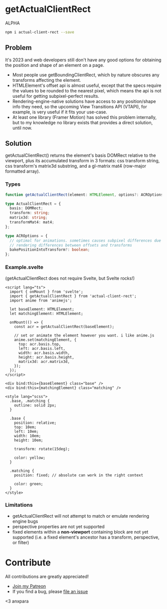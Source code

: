 # getActualClientRect

ALPHA

```bash
npm i actual-client-rect --save
```

## Problem

It's 2023 and web developers still don't have any good options for obtaining the position and shape of an element on a page.

- Most people use getBoundingClientRect, which by nature obscures any transforms affecting the element.
- HTMLElement's offset api is almost useful, except that the specs require the values to be rounded to the nearest pixel, which means the api is not useful for getting subpixel-perfect results.
- Rendering-engine-native solutions have access to any position/shape info they need, so the upcoming View Transitions API (VTAPI), for example, is very useful if it fits your use-case.
- At least one library (Framer Motion) has solved this problem internally, but to my knowledge no library exists that provides a direct solution, until now.

## Solution

getActualClientRect() returns the element's basis DOMRect relative to the viewport, plus its accumulated transform in 3 formats: css transform string, css transform's matrix3d substring, and a gl-matrix mat4 (row-major formatted array).

### Types

```ts
function getActualClientRect(element: HTMLElement, options?: ACROptions): ActualClientRect;

type ActualClientRect = {
  basis: DOMRect;
  transform: string;
  matrix3d: string;
  transformMat4: mat4;
};

type ACROptions = {
  // optimal for animations. sometimes causes subpixel differences due to
  // rendering differences between offsets and transforms
  bakePositionIntoTransform?: boolean;
};
```

### Example.svelte
(getActualClientRect does not require Svelte, but Svelte rocks!)
```svelte
<script lang="ts">
  import { onMount } from 'svelte';
  import { getActualClientRect } from 'actual-client-rect';
  import anime from 'animejs';

  let baseElement: HTMLElement;
  let matchingElement: HTMLElement;

  onMount(() => {
    const acr = getActualClientRect(baseElement);

    // set or animate the element however you want. i like anime.js
    anime.set(matchingElement, {      
      top: acr.basis.top,
      left: acr.basis.left,
      width: acr.basis.width,
      height: acr.basis.height,
      matrix3d: acr.matrix3d,
    });
  });
</script>

<div bind:this={baseElement} class="base" />
<div bind:this={matchingElement} class="matching" />

<style lang="scss">
  .base, .matching {
    outline: solid 2px;
  }

  .base {
    position: relative;
    top: 10em;
    left: 10em;
    width: 10em;
    height: 10em;

    transform: rotate(15deg);

    color: yellow;
  }

  .matching {
    position: fixed; // absolute can work in the right context

    color: green;
  }
</style>
```

### Limitations

- getActualClientRect will not attempt to match or emulate rendering engine bugs
- perspective properties are not yet supported
- fixed elements within a **non-viewport** containing block are not yet supported (i.e. a fixed element's ancestor has a transform, perspective, or filter)

# Contribute

All contributions are greatly appreciated!

- [Join my Patreon](https://www.patreon.com/anxpara)
- If you find a bug, please [file an issue](https://github.com/anxpara/getActualClientRect/issues)

<3 anxpara
